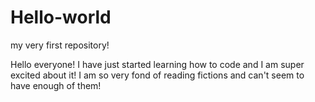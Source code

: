 # Hello-world
my very first repository!

Hello everyone!
I have just started learning how to code and I am super excited about it!
I am so very fond of reading fictions and can't seem to have enough of them!
